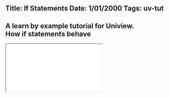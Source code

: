 Title: If Statements
Date: 1/01/2000
Tags: uv-tut
---
A learn by example tutorial for Uniview.  
How if statements behave 
---

<iframe src="/tag/uv-tut.html?embed" fit=true></iframe>